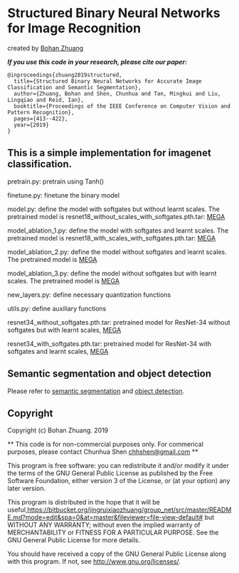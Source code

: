 # Structured Binary Neural Networks for Image Recognition

created by [Bohan Zhuang](https://sites.google.com/view/bohanzhuang)


***If you use this code in your research, please cite our paper:***

```
@inproceedings{zhuang2019structured,
  title={Structured Binary Neural Networks for Accurate Image Classification and Semantic Segmentation},
  author={Zhuang, Bohan and Shen, Chunhua and Tan, Mingkui and Liu, Lingqiao and Reid, Ian},
  booktitle={Proceedings of the IEEE Conference on Computer Vision and Pattern Recognition},
  pages={413--422},
  year={2019}
}
```

## This is a simple implementation for imagenet classification.


pretrain.py:     pretrain using Tanh()

finetune.py:     finetune the binary model 

model.py:    define the model with softgates but without learnt scales. The pretrained model is resnet18_without_scales_with_softgates.pth.tar: [MEGA](https://mega.nz/file/qJgzBB6J#ehhRwwZWB9_UkVSBy_tLjZe2iU4m0fbv3R8GuPrY-cM)

model_ablation_1.py:   define the model with softgates and learnt scales. The pretrained model is resnet18_with_scales_with_softgates.pth.tar: [MEGA](https://mega.nz/file/SJo3FJbS#xf3yh5BhobTPaXgWfJzSGQOK_gekOZiruPEnNZHNBrQ)

model_ablation_2.py:  define the model without softgates and learnt scales. The pretrained model is [MEGA](https://mega.nz/file/XRxH1ZQS#XzPp17O5zJIw8i6SXTtgv1WWAw2MzLEbif8gbshKi7s)

model_ablation_3.py:   define the model without softgates but with learnt scales. The pretrained model is [MEGA](https://mega.nz/file/jZpByB7Y#_uhLblXKBHb6-vkAKLZ1M_zVPFQzyOlI9VKr1yZbzbs)

new_layers.py:      define necessary quantization functions

utils.py:	 define auxiliary functions


resnet34_without_softgates.pth.tar:  pretrained model for ResNet-34 without softgates but with learnt scales, [MEGA](https://mega.nz/file/iBwzwDDC#L6_nrwiwo6b07vPyOQsR9dOJCUwFqbPbaAaRMdu1v0M)

resnet34_with_softgates.pth.tar:   pretrained model for ResNet-34 with softgates and learnt scales, [MEGA](https://mega.nz/file/edpHkDTY#dRZd7ESma9AjvDpx0jas4PLcZoY7XZhRlC5SjropU-8)




## Semantic segmentation and object detection

Please refer to [semantic segmentation](https://bitbucket.org/jingruixiaozhuang/group-net-semantic-segmentation/src/master/) and [object detection](https://bitbucket.org/jingruixiaozhuang/group-net-object-detection/src/master/).

## Copyright

Copyright (c) Bohan Zhuang. 2019

** This code is for non-commercial purposes only. For commerical purposes,
please contact Chunhua Shen <chhshen@gmail.com> **

This program is free software: you can redistribute it and/or modify
    it under the terms of the GNU General Public License as published by
    the Free Software Foundation, either version 3 of the License, or
    (at your option) any later version.

This program is distributed in the hope that it will be useful,https://bitbucket.org/jingruixiaozhuang/group_net/src/master/README.md?mode=edit&spa=0&at=master&fileviewer=file-view-default#
    but WITHOUT ANY WARRANTY; without even the implied warranty of
    MERCHANTABILITY or FITNESS FOR A PARTICULAR PURPOSE.  See the
    GNU General Public License for more details.

You should have received a copy of the GNU General Public License
    along with this program.  If not, see <http://www.gnu.org/licenses/>.
